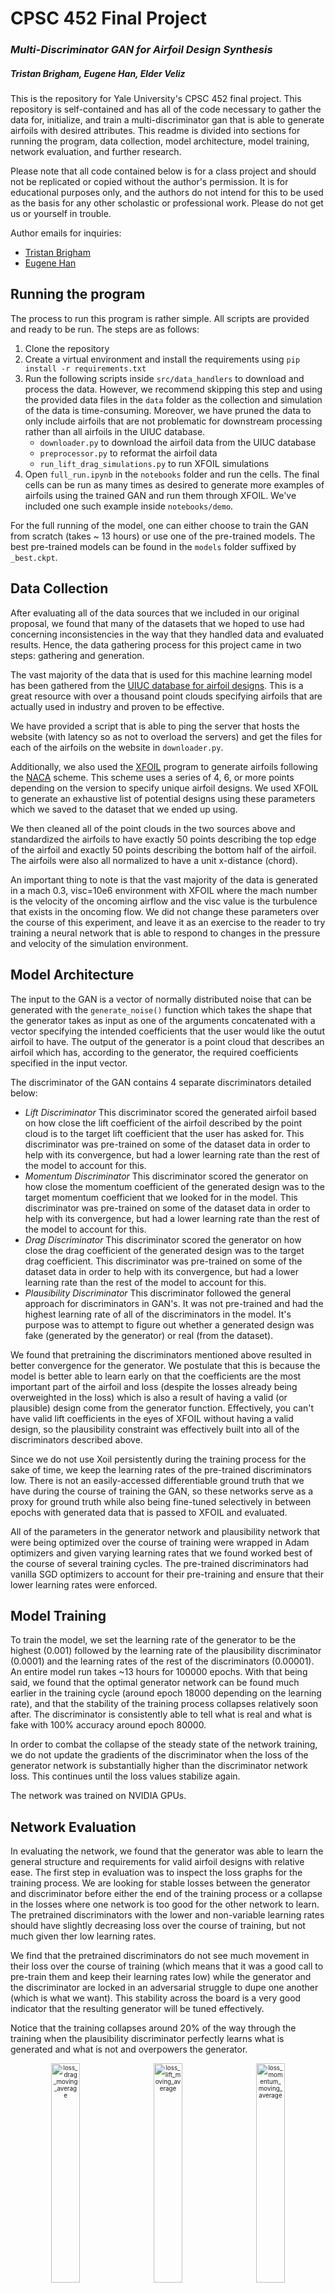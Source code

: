 # CPSC 452 Final Project
### *Multi-Discriminator GAN for Airfoil Design Synthesis*
##### __Tristan Brigham, Eugene Han, Elder Veliz__

This is the repository for Yale University's CPSC 452 final project. This repository is self-contained and has all of the code necessary to gather the data for, initialize, and train a multi-discriminator gan that is able to generate airfoils with desired attributes. This readme is divided into sections for running the program, data collection, model architecture, model training, network evaluation, and further research. 

Please note that all code contained below is for a class project and should not be replicated or copied without the author's permission. It is for educational purposes only, and the authors do not intend for this to be used as the basis for any other scholastic or professional work. Please do not get us or yourself in trouble. 

Author emails for inquiries:
- [Tristan Brigham](mailto:tristan.brigham@yale.edu)
- [Eugene Han](mailto:e.han@yale.edu)

## Running the program

The process to run this program is rather simple. All scripts are provided and ready to be run. The steps are as follows:

1. Clone the repository
2. Create a virtual environment and install the requirements using `pip install -r requirements.txt`
3. Run the following scripts inside `src/data_handlers` to download and process the data. However, we recommend skipping this step and using the provided data files in the `data` folder as the collection and simulation of the data is time-consuming. Moreover, we have pruned the data to only include airfoils that are not problematic for downstream processing rather than all airfoils in the UIUC database.
    - `downloader.py` to download the airfoil data from the UIUC database
    - `preprocessor.py` to reformat the airfoil data
    - `run_lift_drag_simulations.py` to run XFOIL simulations
4. Open `full_run.ipynb` in the `notebooks` folder and run the cells. The final cells can be run as many times as desired to generate more examples of airfoils using the trained GAN and run them through XFOIL. We've included one such example inside `notebooks/demo`.

For the full running of the model, one can either choose to train the GAN from scratch (takes ~ 13 hours) or use one of the pre-trained models. The best pre-trained models can be found in the `models` folder suffixed by `_best.ckpt`.

## Data Collection

After evaluating all of the data sources that we included in our original proposal, we found that many of the datasets that we hoped to use had concerning inconsistencies in the way that they handled data and evaluated results. Hence, the data gathering process for this project came in two steps: gathering and generation. 

The vast majority of the data that is used for this machine learning model has been gathered from the [UIUC database for airfoil designs](https://m-selig.ae.illinois.edu/ads/coord_database.html). This is a great resource with over a thousand point clouds specifying airfoils that are actually used in industry and proven to be effective. 

We have provided a script that is able to ping the server that hosts the website (with latency so as not to overload the servers) and get the files for each of the airfoils on the website in `downloader.py`.

Additionally, we also used the [XFOIL](https://web.mit.edu/drela/Public/web/XFOIL/) program to generate airfoils following the [NACA](https://en.wikipedia.org/wiki/NACA_airfoil) scheme. This scheme uses a series of 4, 6, or more points depending on the version to specify unique airfoil designs. We used XFOIL to generate an exhaustive list of potential designs using these parameters which we saved to the dataset that we ended up using. 

We then cleaned all of the point clouds in the two sources above and standardized the airfoils to have exactly 50 points describing the top edge of the airfoil and exactly 50 points describing the bottom half of the airfoil. The airfoils were also all normalized to have a unit x-distance (chord).

An important thing to note is that the vast majority of the data is generated in a mach 0.3, visc=10e6 environment with XFOIL where the mach number is the velocity of the oncoming airflow and the visc value is the turbulence that exists in the oncoming flow. We did not change these parameters over the course of this experiment, and leave it as an exercise to the reader to try training a neural network that is able to respond to changes in the pressure and velocity of the simulation environment. 

## Model Architecture

The input to the GAN is a vector of normally distributed noise that can be generated with the `generate_noise()` function which takes the shape that the generator takes as input as one of the arguments concatenated with a vector specifying the intended coefficients that the user would like the outut airfoil to have. The output of the generator is a point cloud that describes an airfoil which has, according to the generator, the required coefficients specified in the input vector. 

The discriminator of the GAN contains 4 separate discriminators detailed below:

- _Lift Discriminator_ This discriminator scored the generated airfoil based on how close the lift coefficient of the airfoil described by the point cloud is to the target lift coefficient that the user has asked for. This discriminator was pre-trained on some of the dataset data in order to help with its convergence, but had a lower learning rate than the rest of the model to account for this. 
- _Momentum Discriminator_ This discriminator scored the generator on how close the momentum coefficient of the generated design was to the target momentum coefficient that we looked for in the model. This discriminator was pre-trained on some of the dataset data in order to help with its convergence, but had a lower learning rate than the rest of the model to account for this. 
- _Drag Discriminator_ This discriminator scored the generator on how close the drag coefficient of the generated design was to the target drag coefficient. This discriminator was pre-trained on some of the dataset data in order to help with its convergence, but had a lower learning rate than the rest of the model to account for this. 
- _Plausibility Discriminator_ This discriminator followed the general approach for discriminators in GAN's. It was not pre-trained and had the highest learning rate of all of the discriminators in the model. It's purpose was to attempt to figure out whether a generated design was fake (generated by the generator) or real (from the dataset). 

We found that pretraining the discriminators mentioned above resulted in better convergence for the generator. We postulate that this is because the model is better able to learn early on that the coefficients are the most important part of the airfoil and loss (despite the losses already being overweighted in the loss) which is also a result of having a valid (or plausible) design come from the generator function. Effectively, you can't have valid lift coefficients in the eyes of XFOIL without having a valid design, so the plausibility constraint was effectively built into all of the discriminators described above. 

Since we do not use Xoil persistently during the training process for the sake of time, we keep the learning rates of the pre-trained discriminators low. There is not an easily-accessed differentiable ground truth that we have during the course of training the GAN, so these networks serve as a proxy for ground truth while also being fine-tuned selectively in between epochs with generated data that is passed to XFOIL and evaluated. 

All of the parameters in the generator network and plausibility network that were being optimized over the course of training were wrapped in Adam optimizers and given varying learning rates that we found worked best of the course of several training cycles. The pre-trained discriminators had vanilla SGD optimizers to account for their pre-training and ensure that their lower learning rates were enforced. 

## Model Training

To train the model, we set the learning rate of the generator to be the highest (0.001) followed by the learning rate of the plausibility discriminator (0.0001) and the learning rates of the rest of the discriminators (0.00001). An entire model run takes ~13 hours for 100000 epochs. With that being said, we found that the optimal generator network can be found much earlier in the training cycle (around epoch 18000 depending on the learning rate), and that the stability of the training process collapses relatively soon after. The discriminator is consistently able to tell what is real and what is fake with 100% accuracy around epoch 80000. 

In order to combat the collapse of the steady state of the network training, we do not update the gradients of the discriminator when the loss of the generator network is substantially higher than the discriminator network loss. This continues until the loss values stabilize again. 

The network was trained on NVIDIA GPUs. 

## Network Evaluation

In evaluating the network, we found that the generator was able to learn the general structure and requirements for valid airfoil designs with relative ease. 
The first step in evaluation was to inspect the loss graphs for the training process. We are looking for stable losses between the generator and discriminator before either the end of the training process or a collapse in the losses where one network is too good for the other network to learn. The pretrained discriminators with the lower and non-variable learning rates should have slightly decreasing loss over the course of training, but not much given ther low learning rates. 

We find that the pretrained discriminators do not see much movement in their loss over the course of training (which means that it was a good call to pre-train them and keep their learning rates low) while the generator and the discriminator are locked in an adversarial struggle to dupe one another (which is what we want). This stability across the board is a very good indicator that the resulting generator will be tuned effectively. 

Notice that the training collapses around 20% of the way through the training when the plausibility discriminator perfectly learns what is generated and what is not and overpowers the generator. 

<p align="center" style="font-size:0.7em;">
    <img src="./figures/loss_graphs/loss_drag_moving_average.png" alt="loss_drag_moving_average" width="30%" style="margin-right: 10px;"/>
    <img src="./figures/loss_graphs/loss_lift_moving_average.png" alt="loss_lift_moving_average" width="30%" style="margin-right: 10px;"/>
    <img src="./figures/loss_graphs/loss_momentum_moving_average.png" alt="loss_momentum_moving_average" width="30%" /> <br>
    The loss graphs over the course of training for the pretrained discriminators.
</p>

<br>

<p align="center" style="font-size:0.7em;">
    <img src="./figures/loss_graphs/d_loss_moving_average.png" alt="d_loss_moving_average" width="30%" style="margin-right: 10px;"/>
    <img src="./figures/loss_graphs/g_loss_moving_average.png" alt="g_loss_moving_average" width="30%" /> <br>
    The loss graphs over the course of training for the generator and discriminator networks in our GAN.
</p>

<br>

The second test was to see whether the network is able to generate coherent airfoils or not. Given that we only allow for the airfoils to be parameterized by 100 points even though in reality it would take an infinite amount of points to model a smooth airfoil, we had to apply smoothing to the airfoils using a technique called Bezier curves. 

After applying this and normalizing the airfoils such that the generated airfoils have unit chord once again, we found that the initial results were very promising:

<p align="center" style="font-size:0.7em;">
    <img src="./figures/output_plt_1.png" alt="First Generated Airfoil" style="width: 50%" /> <br>
    The first airfoil generated by the generator network after smoothing and normalization.
</p>

<br>

<p align="center" style="font-size:0.7em;">
    <img src="./figures/output_plt_2.png" alt="Generated Base Design 2" width="30%" style="margin-right: 10px;"/>
    <img src="./figures/output_plt_3.png" alt="Generated Base Design 3" width="30%" style="margin-right: 10px;"/>
    <img src="./figures/output_plt_4.png" alt="Generated Base Design 4" width="30%" /> <br>
    A few more examples of generated airfoils.
</p>

<br>

We find that the generator is able to produce visually valid airfoils off the bat for random target lift, momentum, and drag coefficients. This makes sense given that the loss values for the final network are relatively good. 

The model has a relatively limited domain to pull from given that all simulations are being run with a tilt of 2.0 degrees on the airfoil which is admittedly rather low. We see the distributions of each of the coefficients below. 

<p align="center" style="font-size:0.7em;">
    <img src="./figures/drag_histogram.png" alt="Generated drag_histogram" width="30%" style="margin-right: 10px;"/>
    <img src="./figures/lift_histogram.png" alt="Generated lift_histogram" width="30%" style="margin-right: 10px;"/>
    <img src="./figures/momentum_histogram.png" alt="Generated momentum_histogram" width="30%" />
</p>

<br>

The following is an example of an airfoil that was generated by the generator function. We gave the generator a target lift coefficient of 0.5 with target drag equal to 0 and target momentum equal to 0 as well. The model was able to generate an airfoil with a lift coefficient of 0.4858 with lift and momentum coefficients almost equal to 0. 

<p align="center" style="font-size:0.7em;">
    <img src="./figures/5_lift.png" alt="Good Generated Airfoil Output" style="width: 50%" /> <br>
    The output of a good generator output which is close to the target lift coefficients. This impressive generalization is common, but there are cases where issues arise.
</p>

<br>

Running the model again and again, we find that some of the airfoils are simply infeasible, but a wide portion of the data generates valid airfoils with our desired properties:

<p align="center" style="font-size:0.7em;">
    <img src="./figures/52_lift.png" alt="Good Generated Airfoil Output 2" style="width: 50%" /> <br>
    A generated airfoil with a lift coefficient of roughly 0.52 - an acceptable result for the model where the target lift coefficient is 0.5.
</p>

<br>

With that being said, the model is not perfect and there are improvements to be had with more intricate model architectures and more compute/time. 

The model has been trained with airfoils that have relatively low lift coefficients. Given our operating environment, the maximum lift coefficient possible is roughly 1.0. Most of our data is concentrated around 0.0 - 0.3 as shown above, so it makes sense that the model is not able to generalize exceptionally well to 1.0 lift coefficient targets and beyond. This is shown and confirmed below. 

<p align="center" style="font-size:0.7em;">
    <img src="./figures/1_lift.png" alt="Poor Model Generalization" style="width: 50%" /> <br>
    The model's attempt at a 1.0-lift, 0.0-drag, and 0.0-momentum airfoil. This airfoil does not have the desired lift coefficient (in fact, the lift coefficient is negative!), but is able to match the drag and momentum relatively well given that the training data had many examples of airfoils with said coefficients.
</p>

<br>

The following data describes the entire airfoil that has been generated for this 1.0-lift, 0.0-drag, and 0.0-momentum regime:

#### General Parameters

| Parameter        | Value     |
|------------------|-----------|
| Area             | 0.0582928 |
| Slen             | 2.05176   |
| J                | 0.000105513 |
| J/t              | 0.00662465 |
| Max Thickness X  | 0.137     |
| Max Thickness Val| 0.095576  |
| Max Camber X     | 0.353     |
| Max Camber Val   | 0.02864   |

#### X-Parameters (Solid)

| Parameter    | Value     |
|--------------|-----------|
| xc           | 0.403797  |
| max x-xc     | 0.596203  |
| min x-xc     | -0.403797 |
| iyy          | 0.00340771|
| iyy/(x-xc)   | 0.00571568|

#### Y-Parameters (Solid)

| Parameter    | Value       |
|--------------|-------------|
| yc           | 0.0158775   |
| max y-yc     | 0.0529025   |
| min y-yc     | -0.0557835  |
| ixx          | 0.0000340636|
| ixx/(y-yc)   | 0.000610639 |

#### X-Parameters (Skin)

| Parameter    | Value     |
|--------------|-----------|
| xc           | 0.499957  |
| max x-xc     | 0.500043  |
| min x-xc     | -0.499957 |
| iyy/t        | 0.176993  |
| iyy/t(x-xc)  | 0.353955  |

#### Y-Parameters (Skin)

| Parameter    | Value      |
|--------------|------------|
| yc           | 0.010336   |
| max y-yc     | 0.058444   |
| min y-yc     | -0.050242  |
| ixx/t        | 0.00247439 |
| ixx/t(y-yc)  | 0.0423377  |

### Resulting Data

| alpha | CL     | CD     | CDp    | CM    | Top_Xtr | Bot_Xtr | Top_Itr | Bot_Itr |
|-------|--------|--------|--------|-------|---------|---------|---------|---------|
| 2.000 | -0.5871| 0.00000| 0.00420| 0.2400| 0.0000  | 0.0000  | 0.0000  | 0.0000  |



## Further Research

Given the limited compute and time that we had for this project, we believe that there is a serious amount of unexploited potential left in this project. We propose potential continuations of this projet below:

- _Increase Versatility_: Through the course of this model creation and training, we only operated with three parameters for the airfoils as targets (lift, drag, and momentum coefficients). However, this is only scratching the surface of the ways that one can change an airfoil. Given that this is the case, we see the integration of more parameters and information about the airfoils that we generate as an obvious next step for this project. 
This could involve actual changes to the structure of the airfoil through more, different parameters such as shape, tensile strength,  and the distribution of internal weight being included or could include changes to the environment through perturbed mach and viscosity values. 

- _Integrate Live Evaluation_: One of the main constraints that we faced through this entire project is that the runtime for the XFOIL program is rather large. It takes a long time to actually compute the CFD calculations for any airfoil. And, even if we were able to, this is a non-differentiable function which does not provide a lot of insight or help to the generator network that is trying to learn the distribution. 
The differentiable nature of the function approximations that we got through the pretraining of the discriminators allowed the generator to learn how to create airfoils that are more valid according to the parameters given throughout training. If this is able to be replaced with a more robust method for computing the CFD simulations for a generated airfoil with the potential for more precise gradients to move the generator towards being able to create valid airfoils with closer attributes to the targets, this would be very helpful for future iterations of the models. 

- _Go Multidimensional_: As we all know, airfoils alone have limited applicability to the real world. One needs to do eons of design iteration and testing before the planes that we see and fly in are able to fly let alone be manufactured. Therefore, it would not be a stretch to imagine a similar version of this neural network that is able to generate 3-dimensional shapes with attributes that mimic target attributes. Several papers that attempt to do such a thing are included in the PDF version of the report that is included in this repository. 
This paired with other strategies such as additive manufacturing would further cut the time and cost that it takes to both operate and create the planes that manufacturers are continually iterating on, potentially creating safer planes while reducing the material costs, manufacturing complexity, and operating expenses associated with the plane. 